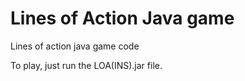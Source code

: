 # Lines of Action Java game
Lines of action java game code

To play, just run the LOA(INS).jar file.
